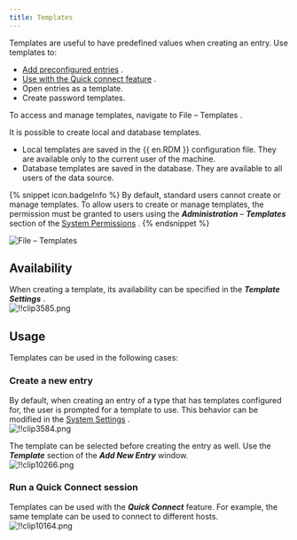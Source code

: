 ```yaml
---
title: Templates
---
```

Templates are useful to have predefined values when creating an entry. Use templates to:  

* [Add preconfigured entries](#create-a-new-entry) . 
* [Use with the Quick connect feature](#run-a-quick-connect-session) . 
* Open entries as a template. 
* Create password templates. 

To access and manage templates, navigate to File – Templates .  

It is possible to create local and database templates.  

* Local templates are saved in the {{ en.RDM }} configuration file. They are available only to the current user of the machine. 
* Database templates are saved in the database. They are available to all users of the data source. 

{% snippet icon.badgeInfo %} 
By default, standard users cannot create or manage templates. To allow users to create or manage templates, the permission must be granted to users using the ***Administration*** – ***Templates*** section of the [System Permissions](/rdm/windows/commands/administration/settings/system-permissions/) . 
{% endsnippet %}
 
![File – Templates](/img/en/rdm/windows/clip10235.png) 

## Availability 

When creating a template, its availability can be specified in the ***Template Settings*** .  
![!!clip3585.png](/img/en/rdm/windows/clip3585.png) 

## Usage 

Templates can be used in the following cases: 

### Create a new entry 

By default, when creating an entry of a type that has templates configured for, the user is prompted for a template to use. This behavior can be modified in the [System Settings](/rdm/windows/commands/administration/settings/system-settings/general/) .  
![!!clip3584.png](/img/en/rdm/windows/clip3584.png) 

The template can be selected before creating the entry as well. Use the ***Template*** section of the ***Add New Entry*** window.  
![!!clip10266.png](/img/en/rdm/windows/clip10266.png) 

### Run a Quick Connect session 

Templates can be used with the ***Quick Connect*** feature. For example, the same template can be used to connect to different hosts.  
![!!clip10164.png](/img/en/rdm/windows/clip10164.png) 


